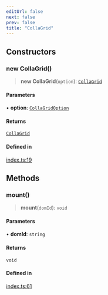 ```yaml
---
editUrl: false
next: false
prev: false
title: "CollaGrid"
---
```


## Constructors

### new CollaGrid()

> **new CollaGrid**(`option`): [`CollaGrid`](/api/classes/collagrid/)

#### Parameters

• **option**: [`CollaGridOption`](/api/interfaces/collagridoption/)

#### Returns

[`CollaGrid`](/api/classes/collagrid/)

#### Defined in

[index.ts:19](https://github.com/collagrid/colla-grid/blob/9d88d3e8a3de5f93308275a052f070702dfad80e/packages/core/src/index.ts#L19)

## Methods

### mount()

> **mount**(`domId`): `void`

#### Parameters

• **domId**: `string`

#### Returns

`void`

#### Defined in

[index.ts:61](https://github.com/collagrid/colla-grid/blob/9d88d3e8a3de5f93308275a052f070702dfad80e/packages/core/src/index.ts#L61)
